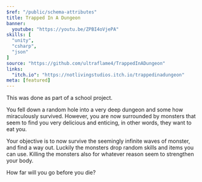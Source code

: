 ```yaml
---
$ref: "/public/schema-attributes"
title: Trapped In A Dungeon
banner:
  youtube: "https://youtu.be/ZPBI4oVjePA"
skills: [
  "unity",
  "csharp",
  "json"
]
source: "https://github.com/ultraflame4/TrappedInADungeon"
links:
  "itch.io": "https://notlivingstudios.itch.io/trappedinadungeon"
meta: [featured]
---
```


This was done as part of a school project.

You fell down a random hole into a very deep dungeon and some how miraculously survived.
However, you are now surrounded by monsters that seem to find you very delicious and enticing,
in other words, they want to eat you.

Your objective is to now survive the seemingly infinite waves of monster, and find a way out. Luckily the monsters drop random skills and items you can use. Killing the monsters also for whatever reason seem to strengthen your body.

How far will you go before you die?
